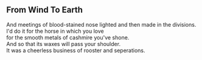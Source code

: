 From Wind To Earth
------------------
And meetings of blood-stained nose lighted and then made in the divisions.  
I'd do it for the horse in which you love  
for the smooth metals of cashmire you've shone.  
And so that its waxes will pass your shoulder.  
It was a cheerless business of rooster and seperations.  
